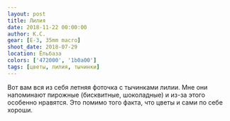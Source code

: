 ```yaml
---
layout: post
title: Лилия
date: 2018-11-22 00:00:00
author: К.С.
gear: [E-3, 35mm macro]
shoot_date: 2018-07-29
location: Ёльбаза
colors: ['472000', '1b0a00']
tags: [цветы, лилия, тычинки]
---
```

Вот вам вся из себя летняя фоточка с тычинками лилии. Мне они напоминают пирожные (бисквитные, шоколадные) и из-за этого особенно нравятся. Это помимо того факта, что цветы и сами по себе хороши.
